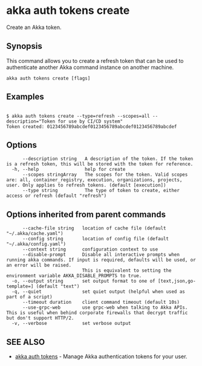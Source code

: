 # akka auth tokens create

Create an Akka token.

## Synopsis

This command allows you to create a refresh token that can be used to authenticate another Akka command instance on another machine.

```
akka auth tokens create [flags]
```

## Examples

```

$ akka auth tokens create --type=refresh --scopes=all --description="Token for use by CI/CD system"
Token created: 0123456789abcdef0123456789abcdef0123456789abcdef
```

## Options

```
      --description string   A description of the token. If the token is a refresh token, this will be stored with the token for reference.
  -h, --help                 help for create
      --scopes stringArray   The scopes for the token. Valid scopes are: all, container_registry, execution, organizations, projects, user. Only applies to refresh tokens. (default [execution])
      --type string          The type of token to create, either access or refresh (default "refresh")
```

## Options inherited from parent commands

```
      --cache-file string   location of cache file (default "~/.akka/cache.yaml")
      --config string       location of config file (default "~/.akka/config.yaml")
      --context string      configuration context to use
      --disable-prompt      Disable all interactive prompts when running akka commands. If input is required, defaults will be used, or an error will be raised.
                            This is equivalent to setting the environment variable AKKA_DISABLE_PROMPTS to true.
  -o, --output string       set output format to one of [text,json,go-template=] (default "text")
  -q, --quiet               set quiet output (helpful when used as part of a script)
      --timeout duration    client command timeout (default 10s)
      --use-grpc-web        use grpc-web when talking to Akka APIs. This is useful when behind corporate firewalls that decrypt traffic but don't support HTTP/2.
  -v, --verbose             set verbose output
```

## SEE ALSO

* [akka auth tokens](akka_auth_tokens.html)	 - Manage Akka authentication tokens for your user.
